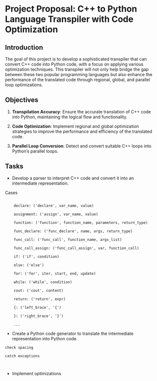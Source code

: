 # Project Proposal: C++ to Python Language Transpiler with Code Optimization

## Introduction

The goal of this project is to develop a sophisticated transpiler that can convert C++ code into Python code, with a focus on applying various optimization techniques. This transpiler will not only help bridge the gap between these two popular programming languages but also enhance the performance of the translated code through regional, global, and parallel loop optimizations.

## Objectives

1. **Transpilation Accuracy**: Ensure the accurate translation of C++ code into Python, maintaining the logical flow and functionality.

2. **Code Optimization**: Implement regional and global optimization strategies to improve the performance and efficiency of the translated code.

3. **Parallel Loop Conversion**: Detect and convert suitable C++ loops into Python’s parallel loops.

## Tasks

- Develop a parser to interpret C++ code and convert it into an intermediate representation.

Cases 

```

    declare: ('declare', var_name, value)

    assignment: ('assign', var_name, value)

    function: ('function', function_name, parameters, return_type)

    func_declare: ('func_declare', name, args, return_type) 

    func_call: ('func_call', function_name, args_list)

    func_call_assign: ('func_call_assign', var, function_call)

    if: ('if', condition)

    else: ('else')

    for: ('for', iter, start, end, update)

    while: ('while', condition)

    cout: ('cout', content)

    return: ('return', expr)

    {: ('left_brace', '{')

    }: ('right_brace', '}')

    ...
```

- Create a Python code generator to translate the intermediate representation into Python code.
```
check spacing

catch exceptions



```

- Implement optimizations




